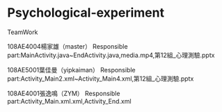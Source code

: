 # Psychological-experiment
TeamWork

108AE4004楊家雄（master）
Responsible part:MainActivity.java~EndActivity.java,media.mp4,第12組_心理測驗.pptx

108AE5001葉佳曼（yipkaiman）
Responsible part:Activity_Main2.xml~Activity_Main4.xml,第12組_心理測驗.pptx

108AE4001張逸鳴（ZYM）
Responsible part:Activity_Main.xml.xml,Activity_End.xml
